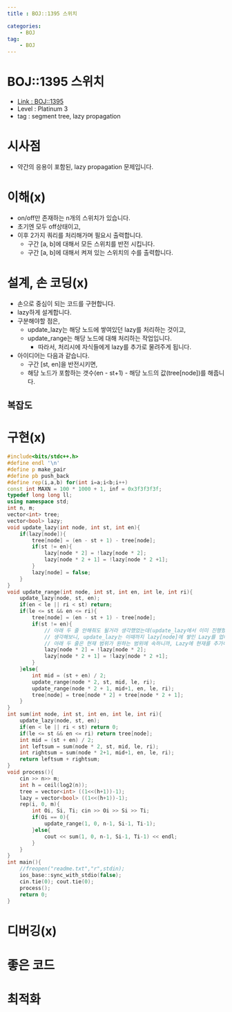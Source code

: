 ```yaml
---
title : BOJ::1395 스위치

categories:
    - BOJ
tag:
    - BOJ
---
```

# BOJ::1395 스위치
- [Link : BOJ::1395](https://www.acmicpc.net/problem/1395)
- Level : Platinum 3
- tag : segment tree, lazy propagation

# 시사점
- 약간의 응용이 포함된, lazy propagation 문제입니다.

# 이해(x)
- on/off만 존재하는 n개의 스위치가 있습니다.
- 초기엔 모두 off상태이고,
- 이후 2가지 쿼리를 처리해가며 필요시 출력합니다.
  - 구간 [a, b]에 대해서 모든 스위치를 반전 시킵니다.
  - 구간 [a, b]에 대해서 켜져 있는 스위치의 수를 출력합니다.

# 설계, 손 코딩(x)
- 손으로 중심이 되는 코드를 구현합니다.
- lazy하게 설계합니다.
- 구분해야할 점은, 
  - update_lazy는 해당 노드에 쌓여있던 lazy를 처리하는 것이고,
  - update_range는 해당 노드에 대해 처리하는 작업입니다.
    - 따라서, 처리시에 자식들에게 lazy를 추가로 물려주게 됩니다.
- 아이디어는 다음과 같습니다.
  - 구간 [st, en]을 반전시키면,
  - 해당 노드가 포함하는 갯수(en - st+1) - 해당 노드의 값(tree[node])를 해줍니다.

## 복잡도


# 구현(x)

```cpp
#include<bits/stdc++.h>
#define endl '\n'
#define p make_pair
#define pb push_back
#define rep(i,a,b) for(int i=a;i<b;i++)
const int MAXN = 100 * 1000 + 1, inf = 0x3f3f3f3f;
typedef long long ll;
using namespace std;
int n, m;
vector<int> tree;
vector<bool> lazy;
void update_lazy(int node, int st, int en){
	if(lazy[node]){
		tree[node] = (en - st + 1) - tree[node];
		if(st != en){
			lazy[node * 2] = !lazy[node * 2];
			lazy[node * 2 + 1] = !lazy[node * 2 +1];
		}
		lazy[node] = false;
	}
}
void update_range(int node, int st, int en, int le, int ri){
	update_lazy(node, st, en);
	if(en < le || ri < st) return;
	if(le <= st && en <= ri){
		tree[node] = (en - st + 1) - tree[node];
		if(st != en){
			// 아래 두 줄 안해줘도 될거라 생각했었는데(update_lazy에서 이미 진행했다고 생각),
			// 생각해보니, update_lazy는 이때까지 lazy[node]에 쌓인 Lazy를 업데이트 해주는 거고,
			// 아래 두 줄은 현재 범위가 원하는 범위에 속하니까, Lazy에 현재를 추가해주는 것
			lazy[node * 2] = !lazy[node * 2];
			lazy[node * 2 + 1] = !lazy[node * 2 +1];
		}
	}else{
		int mid = (st + en) / 2;
		update_range(node * 2, st, mid, le, ri);
		update_range(node * 2 + 1, mid+1, en, le, ri);
		tree[node] = tree[node * 2] + tree[node * 2 + 1];
	}
}
int sum(int node, int st, int en, int le, int ri){
	update_lazy(node, st, en);
	if(en < le || ri < st) return 0;
	if(le <= st && en <= ri) return tree[node];
	int mid = (st + en) / 2;
	int leftsum = sum(node * 2, st, mid, le, ri);
	int rightsum = sum(node * 2+1, mid+1, en, le, ri);
	return leftsum + rightsum;
}
void process(){
	cin >> n>> m;
	int h = ceil(log2(n));
	tree = vector<int> ((1<<(h+1))-1);
	lazy = vector<bool> ((1<<(h+1))-1);
	rep(i, 0, m){
		int Oi, Si, Ti; cin >> Oi >> Si >> Ti;
		if(Oi == 0){
			update_range(1, 0, n-1, Si-1, Ti-1);
		}else{
			cout << sum(1, 0, n-1, Si-1, Ti-1) << endl;
		}
	}
}
int main(){
	//freopen("readme.txt","r",stdin);
    ios_base::sync_with_stdio(false);
    cin.tie(0); cout.tie(0);
	process();
    return 0;
}
```

# 디버깅(x)

# 좋은 코드

# 최적화
